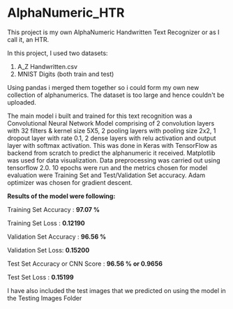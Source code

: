 # AlphaNumeric_HTR

This project is my own AlphaNumeric Handwritten Text Recognizer or as I call it, an HTR.

In this project, I used two datasets:

  1. A_Z Handwritten.csv
  2. MNIST Digits (both train and test)

Using pandas i merged them together so i could form my own new collection of alphanumerics. The dataset is too large and hence couldn't be uploaded. 

The main model i built and trained for this text recognition was a Convolutional Neural Network Model comprising of 2 convolution layers with 32 filters & kernel size 5X5, 2 pooling layers with pooling size 2x2, 1 dropout layer with rate 0.1, 2 dense layers with relu activation and output layer with softmax activation. This was done in Keras with TensorFlow as backend from scratch to predict the alphanumeric it received. Matplotlib was used for data visualization. Data preprocessing was carried out using tensorflow 2.0. 10 epochs were run and the metrics chosen for model evaluation were Training Set and Test/Validation Set accuracy. Adam optimizer was chosen for gradient descent.

**Results of the model were following:**

Training Set Accuracy : **97.07 %**

Training Set Loss : **0.12190**

Validation Set Accuracy : **96.56 %**

Validation Set Loss: **0.15200**

Test Set Accuracy or CNN Score : **96.56 % or 0.9656** 

Test Set Loss : **0.15199**

I have also included the test images that we predicted on using the model in the Testing Images Folder 
